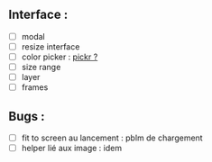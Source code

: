 ## Interface :

- [ ] modal
- [ ] resize interface
- [ ] color picker : [pickr ?](https://github.com/Simonwep/pickr)
- [ ] size range
- [ ] layer
- [ ] frames

## Bugs :

- [ ] fit to screen au lancement : pblm de chargement
- [ ] helper lié aux image : idem
